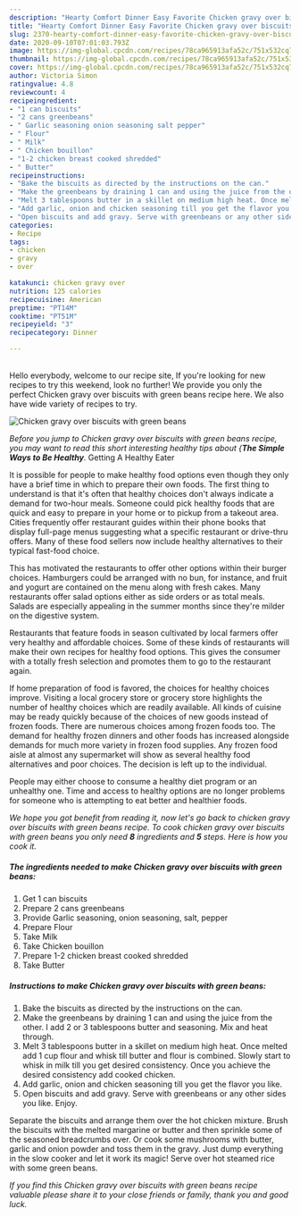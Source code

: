 ```yaml
---
description: "Hearty Comfort Dinner Easy Favorite Chicken gravy over biscuits with green beans"
title: "Hearty Comfort Dinner Easy Favorite Chicken gravy over biscuits with green beans"
slug: 2370-hearty-comfort-dinner-easy-favorite-chicken-gravy-over-biscuits-with-green-beans
date: 2020-09-10T07:01:03.793Z
image: https://img-global.cpcdn.com/recipes/78ca965913afa52c/751x532cq70/chicken-gravy-over-biscuits-with-green-beans-recipe-main-photo.jpg
thumbnail: https://img-global.cpcdn.com/recipes/78ca965913afa52c/751x532cq70/chicken-gravy-over-biscuits-with-green-beans-recipe-main-photo.jpg
cover: https://img-global.cpcdn.com/recipes/78ca965913afa52c/751x532cq70/chicken-gravy-over-biscuits-with-green-beans-recipe-main-photo.jpg
author: Victoria Simon
ratingvalue: 4.8
reviewcount: 4
recipeingredient:
- "1 can biscuits"
- "2 cans greenbeans"
- " Garlic seasoning onion seasoning salt pepper"
- " Flour"
- " Milk"
- " Chicken bouillon"
- "1-2 chicken breast cooked shredded"
- " Butter"
recipeinstructions:
- "Bake the biscuits as directed by the instructions on the can."
- "Make the greenbeans by draining 1 can and using the juice from the other. I add 2 or 3 tablespoons butter and seasoning. Mix and heat through."
- "Melt 3 tablespoons butter in a skillet on medium high heat. Once melted add 1 cup flour and whisk till butter and flour is combined. Slowly start to whisk in milk till you get desired consistency. Once you achieve the desired consistency add cooked chicken."
- "Add garlic, onion and chicken seasoning till you get the flavor you like."
- "Open biscuits and add gravy. Serve with greenbeans or any other sides you like. Enjoy."
categories:
- Recipe
tags:
- chicken
- gravy
- over

katakunci: chicken gravy over 
nutrition: 125 calories
recipecuisine: American
preptime: "PT14M"
cooktime: "PT51M"
recipeyield: "3"
recipecategory: Dinner

---
```

<br>
Hello everybody, welcome to our recipe site, If you're looking for new recipes to try this weekend, look no further! We provide you only the perfect Chicken gravy over biscuits with green beans recipe here. We also have wide variety of recipes to try.
<br>


![Chicken gravy over biscuits with green beans](https://img-global.cpcdn.com/recipes/78ca965913afa52c/751x532cq70/chicken-gravy-over-biscuits-with-green-beans-recipe-main-photo.jpg)

<i>Before you jump to Chicken gravy over biscuits with green beans recipe, you may want to read this short interesting healthy tips about {<strong>The Simple Ways to Be Healthy</strong>.</i>
Getting A Healthy Eater

It is possible for people to make healthy food options even though they only have a brief time in which to prepare their own foods. The first thing to understand is that it's often that healthy choices don't always indicate a demand for two-hour meals. Someone could pick healthy foods that are quick and easy to prepare in your home or to pickup from a takeout area. Cities frequently offer restaurant guides within their phone books that display full-page menus suggesting what a specific restaurant or drive-thru offers. Many of these food sellers now include healthy alternatives to their typical fast-food choice.

 This has motivated the restaurants to offer other options within their burger choices. Hamburgers could be arranged with no bun, for instance, and fruit and yogurt are contained on the menu along with fresh cakes. Many restaurants offer salad options either as side orders or as total meals.  Salads are especially appealing in the summer months since they're milder on the digestive system.

Restaurants that feature foods in season cultivated by local farmers offer very healthy and affordable choices. Some of these kinds of restaurants will make their own recipes for healthy food options.  This gives the consumer with a totally fresh selection and promotes them to go to the restaurant again.

If home preparation of food is favored, the choices for healthy choices improve. Visiting a local grocery store or grocery store highlights the number of healthy choices which are readily available.  All kinds of cuisine may be ready quickly because of the choices of new goods instead of frozen foods. There are numerous choices among frozen foods too. The demand for healthy frozen dinners and other foods has increased alongside demands for much more variety in frozen food supplies. Any frozen food aisle at almost any supermarket will show as several healthy food alternatives and poor choices. The decision is left up to the individual.

People may either choose to consume a healthy diet program or an unhealthy one. Time and access to healthy options are no longer problems for someone who is attempting to eat better and healthier foods.


<i>We hope you got benefit from reading it, now let's go back to chicken gravy over biscuits with green beans recipe. To cook chicken gravy over biscuits with green beans you only need <strong>8</strong> ingredients and <strong>5</strong> steps. Here is how you cook it.
</i>

##### The ingredients needed to make Chicken gravy over biscuits with green beans:

1. Get 1 can biscuits
1. Prepare 2 cans greenbeans
1. Provide  Garlic seasoning, onion seasoning, salt, pepper
1. Prepare  Flour
1. Take  Milk
1. Take  Chicken bouillon
1. Prepare 1-2 chicken breast cooked shredded
1. Take  Butter


##### Instructions to make Chicken gravy over biscuits with green beans:

1. Bake the biscuits as directed by the instructions on the can.
1. Make the greenbeans by draining 1 can and using the juice from the other. I add 2 or 3 tablespoons butter and seasoning. Mix and heat through.
1. Melt 3 tablespoons butter in a skillet on medium high heat. Once melted add 1 cup flour and whisk till butter and flour is combined. Slowly start to whisk in milk till you get desired consistency. Once you achieve the desired consistency add cooked chicken.
1. Add garlic, onion and chicken seasoning till you get the flavor you like.
1. Open biscuits and add gravy. Serve with greenbeans or any other sides you like. Enjoy.


Separate the biscuits and arrange them over the hot chicken mixture. Brush the biscuits with the melted margarine or butter and then sprinkle some of the seasoned breadcrumbs over. Or cook some mushrooms with butter, garlic and onion powder and toss them in the gravy. Just dump everything in the slow cooker and let it work its magic! Serve over hot steamed rice with some green beans. 

<i>If you find this Chicken gravy over biscuits with green beans recipe valuable please share it to your close friends or family, thank you and good luck.</i>
